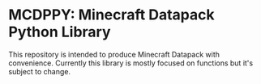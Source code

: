 # MCDPPY: Minecraft Datapack Python Library

This repository is intended to produce Minecraft Datapack with convenience.
Currently this library is mostly focused on functions but it's subject to change.
